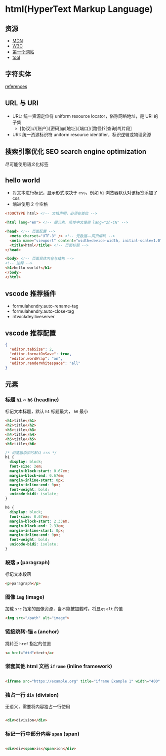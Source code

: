 # html(HyperText Markup Language)

## 资源

- [MDN](https://developer.mozilla.org/en-US/)
- [W3C](https://www.w3.org)
- [第一个网站](https://info.cern.ch/hypertext/WWW/TheProject.html)
- [tool](https://html-css-js.com/)

## 字符实体

[references](https://developer.mozilla.org/en-US/docs/Glossary/Entity)

## URL 与 URI

- URL: 统一资源定位符 uniform resource locator，俗称网络地址，是 URI 的子集
  - \[协议]://[账户]:[密码]@[地址]:[端口]/[路径]?[查询]#[片段]
- URI: 统一资源标识符 uniform resource identifier，标识逻辑或物理资源

## 搜索引擎优化 SEO search engine optimization

尽可能使用语义化标签

## hello world

- 对文本进行标记，显示形式取决于 css，例如 `h1` 浏览器默认对该标签添加了 css
- 缩进使用 2 个空格

```html
<!DOCTYPE html> <!-- 文档声明，必须在首位 -->

<html lang="en"> <!-- 根元素，简体中文使用 lang="zh-CN" -->

<head> <!-- 页面配置 -->
  <meta charset="UTF-8" /> <!-- 元数据——网页编码 -->
  <meta name="viewport" content="width=device-width, initial-scale=1.0" /> <!-- 元数据——视图宽度与缩放比例 -->
  <title>html</title> <!-- 页面标题 -->
</head>

<body> <!-- 页面具体内容与结构 -->
<!-- 注释 -->
<h1>hello world!</h1>
</body>
</html>
```

## vscode 推荐插件

- formulahendry.auto-rename-tag
- formulahendry.auto-close-tag
- ritwickdey.liveserver

## vscode 推荐配置

```json
{
  "editor.tabSize": 2,
  "editor.formatOnSave": true,
  "editor.wordWrap": "on",
  "editor.renderWhitespace": "all"
}
```

## 元素

### 标题 `h1` ~ `h6` (headline)

标记文本标题，默认 `h1` 标题最大， `h6` 最小

```html
<h1>title</h1>
<h2>title</h2>
<h3>title</h3>
<h4>title</h4>
<h5>title</h5>
<h6>title</h6>
```

```css
/* 浏览器添加的默认 css */
h1 {
  display: block;
  font-size: 2em;
  margin-block-start: 0.67em;
  margin-block-end: 0.67em;
  margin-inline-start: 0px;
  margin-inline-end: 0px;
  font-weight: bold;
  unicode-bidi: isolate;
}

h6 {
  display: block;
  font-size: 0.67em;
  margin-block-start: 2.33em;
  margin-block-end: 2.33em;
  margin-inline-start: 0px;
  margin-inline-end: 0px;
  font-weight: bold;
  unicode-bidi: isolate;
}
```

### 段落 `p` (paragraph)

标记文本段落

```html
<p>paragraph</p>
```

### 图像 `img` (image)

加载 `src` 指定的图像资源，当不能被加载时，将显示 `alt` 的值

```html
<img src="/path" alt="image">
```

### 链接跳转-锚 `a` (anchor)

跳转至 `href` 指定的位置

```html
<a href="#id">text</a>
```

### 嵌套其他 html 文档 `iframe` (inline framework)

```html

<iframe src="https://example.org" title="iframe Example 1" width="400" height="300"></iframe>
```

### 独占一行 `div` (division)

无语义，需要将内容独占一行使用

```html

<div>division</div>
```

### 标记一行中部分内容 `span` (span)

```html

<div>div<span>is</span>ion</div>
```
